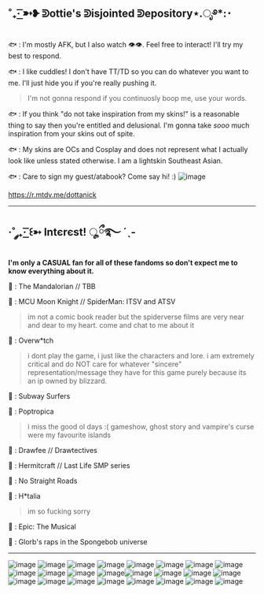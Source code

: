˚₊· ͟͟͞͞➳❥ ᕲottie's ᕲisjointed ᕲepository⋆.ೃ࿔*:･
------------------------------------------------------------------------------------------------------------------

🐟 : I'm mostly AFK, but I also watch :eye::eye:. Feel free to interact! I'll try my best to respond.

🐟 : I like cuddles! I don't have TT/TD so you can do whatever you want to me. I'll just hide you if you're really pushing it.
> I'm not gonna respond if you continuosly boop me, use your words.

🐟 : If you think "do not take inspiration from my skins!" is a reasonable thing to say then you're entitled and delusional. I'm gonna take *sooo* much inspiration from your skins out of spite.

🐟 : My skins are OCs and Cosplay and does not represent what I actually look like unless stated otherwise. I am a lightskin Southeast Asian.

🐟 : Care to sign my guest/atabook? Come say hi! :) [
](https://dottanic.atabook.org/)
![image](https://github.com/dottanic/dottanic/assets/102858874/7d2b6f43-9643-4123-90e9-0ff083ea7d3d)

https://r.mtdv.me/dottanick

------------------------------------------------------------------------------------------------------------------------
·˚ ༘₊· ͟͟͞͞꒰➳ Intєrєst! ೄྀ࿐ ˊˎ-
------------------------------------------------------------------------------------------------------------------------
**I'm only a CASUAL fan for all of these fandoms so don't expect me to know everything about it.**

🐑 : The Mandalorian // TBB

🐑 : MCU Moon Knight // SpiderMan: ITSV and ATSV
> im not a comic book reader but the spiderverse films are very near and dear to my heart. come and chat to me about it

🐑 : Overw*tch
> i dont play the game, i just like the characters and lore. i am extremely critical and do NOT care for whatever "sincere" representation/message they have for this game purely because its an ip owned by blizzard.

🐑 : Subway Surfers

🐑 : Poptropica
> i miss the good ol days :( gameshow, ghost story and vampire's curse were my favourite islands

🐑 : Drawfee // Drawtectives 

🐑 : Hermitcraft // Last Life SMP series

🐑 : No Straight Roads

🐑 : H*talia 
> im so fucking sorry

🐑 : Epic: The Musical

🐑 : Glorb's raps in the Spongebob universe

-----------------------------------------------------------------------------------------------------
![image](https://github.com/dottanic/dottanic/assets/102858874/dba0ca53-a2cc-414f-9a00-8d7d14942837) ![image](https://github.com/dottanic/dottanic/assets/102858874/257b318d-0b76-47b7-99e9-dc764a8e8a2e) ![image](https://github.com/dottanic/dottanic/assets/102858874/6720c7c0-3ddc-43f2-9098-3e6900a7b877) ![image](https://github.com/dottanic/dottanic/assets/102858874/44547b1f-b578-440e-a077-ea347726b459) ![image](https://github.com/dottanic/dottanic/assets/102858874/48963561-2d94-4837-bc3f-8a4052189bfb) ![image](https://github.com/dottanic/dottanic/assets/102858874/e1e47818-276b-4bda-bfd9-7e26c23c3201) ![image](https://github.com/dottanic/dottanic/assets/102858874/e7c69243-44c3-4409-959a-4928e6a348cf) ![image](https://github.com/dottanic/dottanic/assets/102858874/bcd9143d-57db-4eaa-b0be-4c8f65c945fa) ![image](https://github.com/dottanic/dottanic/assets/102858874/e50f3096-de49-49c0-a774-055eb22ed409) ![image](https://github.com/dottanic/dottanic/assets/102858874/9d022b09-7ce2-45c5-bbe6-b977eb3d5740) ![image](https://github.com/dottanic/dottanic/assets/102858874/c6dcd03f-1e72-4545-ac09-6a55d9812494) ![image](https://github.com/dottanic/dottanic/assets/102858874/f1c196df-ef63-42fb-ae16-6542dc9be211)![image](https://github.com/dottanic/dottanic/assets/102858874/4ff34b16-a9f8-4555-baf4-f414eb994cb3) ![image](https://github.com/dottanic/dottanic/assets/102858874/792f136c-f894-451a-92ed-e487bf03df37) ![image](https://github.com/dottanic/dottanic/assets/102858874/55aec6d4-b91c-43f2-98eb-e5553dae8e48) ![image](https://github.com/dottanic/dottanic/assets/102858874/17b8bd63-989b-4239-9495-4f8d0ddc41e4) ![image](https://github.com/dottanic/dottanic/assets/102858874/c32c3570-3ce4-4af9-9fd4-e3d16a2caa72) ![image](https://github.com/dottanic/dottanic/assets/102858874/1c0b5976-c0ae-4d55-b9c3-7e01eb31fdd9) ![image](https://github.com/dottanic/dottanic/assets/102858874/7275b205-a97a-4a09-9929-9fa6ea7dba38) ![image](https://github.com/dottanic/dottanic/assets/102858874/d6c7d0fd-ba29-4ed2-b32d-6e399220a837) ![image](https://github.com/dottanic/dottanic/assets/102858874/e0e0dd95-9e7e-4253-ac45-9ded2afd1c81) ![image](https://github.com/dottanic/dottanic/assets/102858874/aa452433-eda6-418b-bd73-54c30787ddd8) ![image](https://github.com/dottanic/dottanic/assets/102858874/6aa6cb88-da86-4378-bcb9-ef69096d0e25) ![image](https://github.com/dottanic/dottanic/assets/102858874/7cea7256-e047-4d47-906d-d0ab66c2f5ed)
